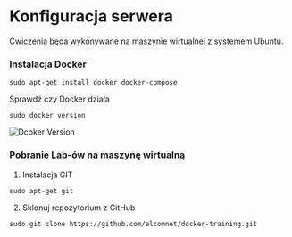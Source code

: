 # Konfiguracja serwera
Ćwiczenia będa wykonywane na maszynie wirtualnej z systemem Ubuntu.

### Instalacja Docker
```
sudo apt-get install docker docker-compose
```
Sprawdź czy Docker działa
```
sudo docker version
```
![Dcoker Version](img/docker.jpg)

### Pobranie Lab-ów na maszynę wirtualną
1. Instalacja GIT
```
sudo apt-get git
```

2. Sklonuj repozytorium z GitHub
```
sudo git clone https://github.com/elcomnet/docker-training.git
```
